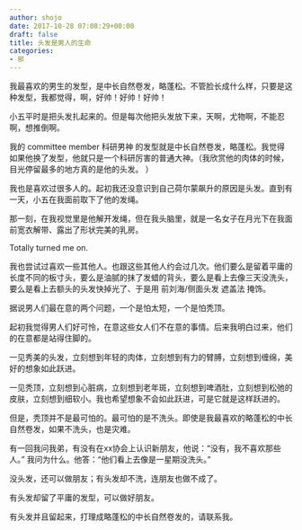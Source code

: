 ```yaml
---
author: shojo
date: 2017-10-28 07:08:29+00:00
draft: false
title: 头发是男人的生命
categories:
- 邪
---
```


我最喜欢的男生的发型，是中长自然卷发，略蓬松。不管脸长成什么样，只要是这种发型，我都觉得，啊，好帅！好帅！好帅！

小五平时是把头发扎起来的。但是每次他把头发放下来，天啊，尤物啊，不能忍啊，想推倒啊。

我的 committee member 科研男神 的发型就是中长自然卷发，略蓬松。我觉得如果他换了发型，他就只是一个科研厉害的普通大神。（我欣赏他的肉体的时候，目光停留最多的地方真的是他的头发。 ）

我也是喜欢过很多人的。起初我还没意识到自己荷尔蒙飙升的原因是头发。直到有一天，小五在我面前取下了他的发绳。

那一刻，在我视觉里是他解开发绳，但在我头脑里，就是一名女子在月光下在我面前宽衣解带、露出了形状完美的乳房。

Totally turned me on.

我也尝试过喜欢一些其他人。也跟这些其他人约会过几次。他们要么是留着平庸的长度不同的板寸头，要么是油腻的抹了发蜡的背头，要么是看上去像三天没洗头，要么是看上去额头的头发快掉光了、于是用 前刘海/侧面头发 遮盖法 掩饰。

据说男人们最在意的两个问题，一个是怕太短，一个是怕秃顶。

起初我觉得男人们好可怜，在意这些女人们不在意的事情。后来我明白过来，他们的在意都是站得住脚的。

一见秀美的头发，立刻想到年轻的肉体，立刻想到有力的臂膊，立刻想到缠绵，美好的想象如此跃进。

一见秃顶，立刻想到心脏病，立刻想到老年斑，立刻想到啤酒肚，立刻想到松弛的皮肤，立刻想到细软小。我也希望想象不会如此跃进，可是它就是这样跃进的。

但是，秃顶并不是最可怕的。最可怕的是不洗头。即使是我最喜欢的略蓬松的中长自然卷发，如果不洗头，也是灾难。

有一回我问我弟，有没有在xx协会上认识新朋友，他说：“没有，我不喜欢那些人。” 我问为什么。他答：“他们看上去像是一星期没洗头。”

没头发，还可以做朋友；有头发却不洗，连朋友也做不成了。

有头发却留了平庸的发型，可以做好朋友。

有头发并且留起来，打理成略蓬松的中长自然卷发的，请联系我。
